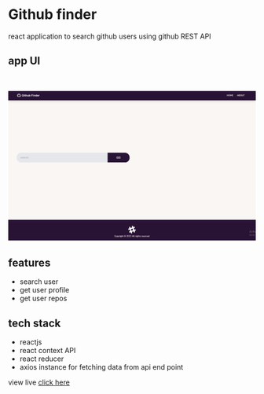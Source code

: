 # Github finder 
react application to search github users using github REST API

## app UI
<br/>

![app ui](./gitassets/githubfinder.gif)

## features
 - search user
 - get user profile
 - get user repos

## tech stack
 - reactjs
 - react context API
 - react reducer
 - axios instance for fetching data from api end point

view live [click here](https://github-finder-beryl.vercel.app)